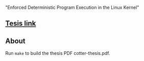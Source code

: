 "Enforced Deterministic Program Execution in the Linux Kernel"

## [Tesis link](https://github.com/ccotter/thesis/blob/master/cotter-thesis.pdf)

## About
Run `make` to build the thesis PDF cotter-thesis.pdf.
